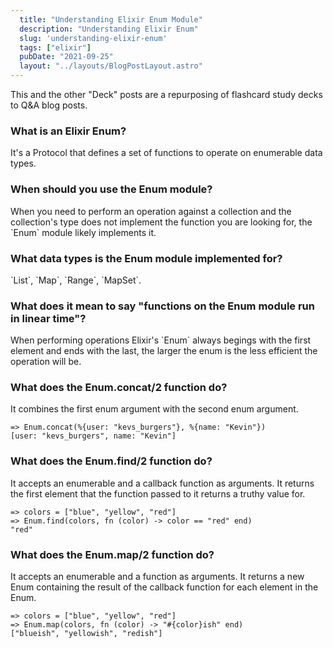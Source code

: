 ```yaml
---
  title: "Understanding Elixir Enum Module"
  description: "Understanding Elixir Enum"
  slug: 'understanding-elixir-enum'
  tags: ["elixir"]
  pubDate: "2021-09-25"
  layout: "../layouts/BlogPostLayout.astro"
---
```


This and the other "Deck" posts are a repurposing of flashcard study decks to Q&A blog posts.

<h3>What is an Elixir Enum?</h3>
It's a Protocol that defines a set of functions to operate on enumerable data types.


<h3>When should you use the Enum module?</h3>
When you need to perform an operation against a collection and the collection's type does not implement the function you are looking for, the `Enum` module likely implements it.


<h3>What data types is the Enum module implemented for?</h3>
`List`, `Map`, `Range`, `MapSet`.


<h3>What does it mean to say "functions on the Enum module run in linear time"?</h3>
When performing operations Elixir's `Enum` always begings with the first element and ends with the last, the larger the enum is the less efficient the operation will be.


<h3>What does the Enum.concat/2 function do?</h3>
It combines the first enum argument with the second enum argument. 

```
=> Enum.concat(%{user: "kevs_burgers"}, %{name: "Kevin"})
[user: "kevs_burgers", name: "Kevin"]
```

<h3>What does the Enum.find/2 function do?</h3>
It accepts an enumerable and a callback function as arguments. It returns the first element that the function passed to it returns a truthy value for. 

```
=> colors = ["blue", "yellow", "red"] 
=> Enum.find(colors, fn (color) -> color == "red" end) 
"red"
```


<h3>What does the Enum.map/2 function do?</h3>
It accepts an enumerable and a function as arguments. It returns a new Enum containing the result of the callback function for each element in the Enum. 

```
=> colors = ["blue", "yellow", "red"] 
=> Enum.map(colors, fn (color) -> "#{color}ish" end) 
["blueish", "yellowish", "redish"]
```

